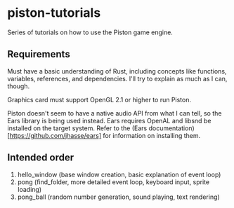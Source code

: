 # piston-tutorials
Series of tutorials on how to use the Piston game engine.

## Requirements
Must have a basic understanding of Rust, including concepts like functions, variables, references, and dependencies. I'll try to explain as much as I can, though.

Graphics card must support OpenGL 2.1 or higher to run Piston.

Piston doesn't seem to have a native audio API from what I can tell, so the Ears library is being used instead. Ears requires OpenAL and libsnd be installed on the target system. Refer to the (Ears documentation)[https://github.com/jhasse/ears] for information on installing them.

## Intended order
1. hello_window (base window creation, basic explanation of event loop)
2. pong (find_folder, more detailed event loop, keyboard input, sprite loading)
3. pong_ball (random number generation, sound playing, text rendering)